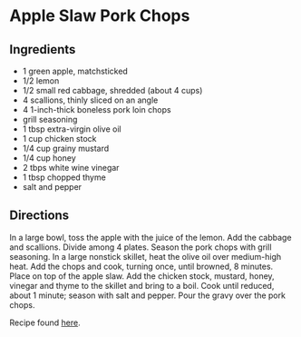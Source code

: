 Apple Slaw Pork Chops
=====================

Ingredients
-----------
* 1 green apple, matchsticked
* 1/2 lemon
* 1/2 small red cabbage, shredded (about 4 cups)
* 4 scallions, thinly sliced on an angle
* 4 1-inch-thick boneless pork loin chops
* grill seasoning
* 1 tbsp extra-virgin olive oil
* 1 cup chicken stock
* 1/4 cup grainy mustard
* 1/4 cup honey
* 2 tbps white wine vinegar
* 1 tbsp chopped thyme
* salt and pepper

Directions
----------
In a large bowl, toss the apple with the juice of the lemon. Add the cabbage and scallions. Divide among 4 plates. Season the pork chops with grill seasoning. In a large nonstick skillet, heat the olive oil over medium-high heat. Add the chops and cook, turning once, until browned, 8 minutes. Place on top of the apple slaw. Add the chicken stock, mustard, honey, vinegar and thyme to the skillet and bring to a boil. Cook until reduced, about 1 minute; season with salt and pepper. Pour the gravy over the pork chops.


Recipe found [here](http://www.rachaelraymag.com/recipes/rachael-ray-magazine-recipe-search/rachael-ray-30-minute-meals/pork-chops-with-honey-mustard-gravy-and-apple-slaw).